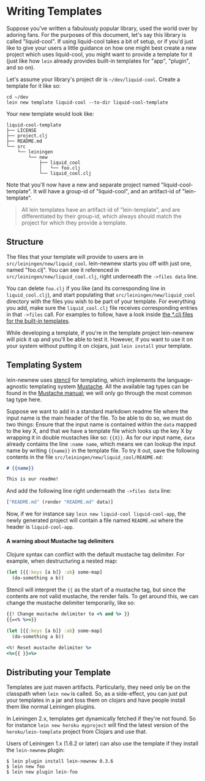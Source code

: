 # Writing Templates

Suppose you've written a fabulously popular library, used the world
over by adoring fans. For the purposes of this document, let's say
this library is called "liquid-cool". If using liquid-cool takes a bit
of setup, or if you'd just like to give your users a little guidance
on how one might best create a new project which uses liquid-cool, you
might want to provide a template for it (just like how `lein` already
provides built-in templates for "app", "plugin", and so on).

Let's assume your library's project dir is `~/dev/liquid-cool`. Create
a template for it like so:

    cd ~/dev
    lein new template liquid-cool --to-dir liquid-cool-template

Your new template would look like:

    liquid-cool-template
    ├── LICENSE
    ├── project.clj
    ├── README.md
    └── src
        └── leiningen
            └── new
                ├── liquid_cool
                │   └── foo.clj
                └── liquid_cool.clj

Note that you'll now have a new and separate project named
"liquid-cool-template". It will have a group-id of "liquid-cool", and
an artifact-id of "lein-template".

> All lein templates have an artifact-id of "lein-template", and are
> differentiated by their group-id, which always should match the
> project for which they provide a template.

## Structure

The files that your template will provide to users are in
`src/leiningen/new/liquid_cool`. lein-newnew starts you off with just
one, named "foo.clj". You can see it referenced in
`src/leiningen/new/liquid_cool.clj`, right underneath the
`->files data` line.

You can delete `foo.clj` if you like (and its corresponding line in
`liquid_cool.clj`), and start populating that
`src/leiningen/new/liquid_cool` directory with the files you wish to be
part of your template. For everything you add, make sure the
`liquid_cool.clj` file receives corresponding entries in that `->files`
call. For examples to follow, have a look inside [the \*.clj files for
the built-in
templates](https://github.com/technomancy/leiningen/tree/stable/resources/leiningen/new).

While developing a template, if you're in the template project
lein-newnew will pick it up and you'll be able to test it. However, if
you want to use it on your system without putting it on clojars, just
`lein install` your template.

## Templating System

lein-newnew uses [stencil][] for templating, which implements the
language-agnostic templating system [Mustache][]. All the available tag types
can be found in the [Mustache manual][mustache-manual]; we will only go through
the most common tag type here.

Suppose we want to add in a standard markdown readme file where the input name
is the main header of the file. To be able to do so, we must do two things:
Ensure that the input name is contained within the `data` mapped to the key X,
and that we have a template file which looks up the key X by wrapping it in
double mustaches like so: `{{X}}`. As for our input name, `data` already
contains the line `:name name`, which means we can lookup the input name by
writing `{{name}}` in the template file. To try it out, save the following
contents in the file `src/leiningen/new/liquid_cool/README.md`:

```markdown
# {{name}}

This is our readme!
```

And add the following line right underneath the `->files data` line:

```clj
["README.md" (render "README.md" data)]
```

Now, if we for instance say `lein new liquid-cool liquid-cool-app`, the newly
generated project will contain a file named `README.md` where the header is
`liquid-cool-app`.

[stencil]: https://github.com/davidsantiago/stencil
[Mustache]: http://mustache.github.io/
[mustache-manual]: http://mustache.github.io/mustache.5.html

#### A warning about Mustache tag delimiters
Clojure syntax can conflict with the default mustache tag delimiter. For 
example, when destructuring a nested map:

```clj
(let [{{:keys [a b]} :ab} some-map]
  (do-something a b))
```

Stencil will interpret the `{{` as the start of a mustache tag, but since the
contents are not valid mustache, the render fails. To get around this, we can 
change the mustache delimiter temporarily, like so:

```clj
{{! Change mustache delimiter to <% and %> }}
{{=<% %>=}}

(let [{{:keys [a b]} :ab} some-map]
  (do-something a b))

<%! Reset mustache delimiter %>
<%={{ }}=%>
```

## Distributing your Template

Templates are just maven artifacts. Particularly, they need only be on
the classpath when `lein new` is called. So, as a side-effect, you
can just put your templates in a jar and toss them on clojars and have
people install them like normal Leiningen plugins.

In Leiningen 2.x, templates get dynamically fetched if they're not
found. So for instance `lein new heroku myproject` will find the
latest version of the `heroku/lein-template` project from Clojars and
use that.

Users of Leiningen 1.x (1.6.2 or later) can also use the template if
they install the `lein-newnew` plugin:

    $ lein plugin install lein-newnew 0.3.6
    $ lein new foo
    $ lein new plugin lein-foo
